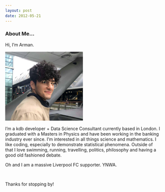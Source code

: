 ```yaml
---
layout: post
date: 2012-05-21
---
```

### About Me…

Hi, I’m Arman.

<div class="imgcontainer col-xs-12 col-sm-4 col-md-3 col-lg-3" style="width:250px;padding:0em 1em 0em 0em"> <p><img src="/assets/img/arman.jpg" alt="arman" class="pull-left img-responsive thumb img-thumbnail"></p> </div>

I’m a kdb developer + Data Science Consultant currently based in London. I graduated with a Masters in Physics and have been working in the banking industry ever since. I’m interested in all things science and mathematics. I like coding, especially to demonstrate statistical phenomena. Outside of that I love swimming, running, travelling, politics, philosophy and having a good old fashioned debate.

Oh and I am a massive Liverpool FC supporter. YNWA.

 <br/>

Thanks for stopping by!
